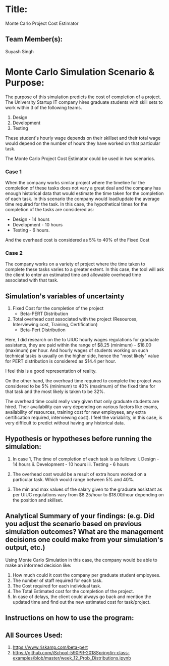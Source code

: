 

# Title: 
Monte Carlo Project Cost Estimator


## Team Member(s):
Suyash Singh

# Monte Carlo Simulation Scenario & Purpose:

The purpose of this simulation predicts the cost of completion of a project. The University Startup IT company hires graduate students with skill sets to work within 3 of the following teams.

1. Design
2. Development
3. Testing

These student's hourly wage depends on their skillset and their total wage would depend on the number of hours they have worked on that particular task.

The Monte Carlo Project Cost Estimator could be used in two scenarios.

### Case 1

When the company works similar project where the timeline for the completion of these tasks does not vary a great deal and the company has enough historical data that would estimate the time taken for the completion of each task. In this scenario the company would load/update the average time required for the task. In this case, the hypothetical times for the completion of the tasks are considered as:

- Design - 14 hours 
- Development - 10 hours 
- Testing - 6 hours.

And the overhead cost is considered as 5% to 40% of the Fixed Cost
 
 ### Case 2
 
The company works on a variety of project where the time taken to complete these tasks varies to a greater extent. In this case, the tool will ask the client to enter an estimated time and allowable overhead time associated with that task.
 
## Simulation's variables of uncertainty

1. Fixed Cost for the completion of the project
    - Beta-PERT Distribution  
2. Total overhead cost associated with the project (Resources, Interviewing cost, Training, Certification)
    - Beta-Pert Distribution

Here, I did research on the to UIUC hourly wages regulations for graduate assistants, they are paid within the range of $8.25 (minimum) - $18.00 (maximum) per hour. And hourly wages of students working on such technical tasks is usually on the higher side, hence the "most likely" value for PERT distribution is considered as $14.4 per hour.

I feel this is a good representation of reality.

On the other hand, the overhead time required to complete the project was considered to be 5% (minimum) to 40% (maximum) of the fixed time for that task and the most likely is taken to be 32%.

The overhead time could really vary given that only graduate students are hired. Their availability can vary depending on various factors like exams, availability of resources, training cost for new employees, any extra certification required, interviewing cost). I feel the variability, in this case, is very difficult to predict without having any historical data.

## Hypothesis or hypotheses before running the simulation:

1. In case 1, The time of completion of each task is as follows: i. Design - 14 hours ii. Development - 10 hours iii. Testing - 6 hours

2. The overhead cost would be a result of extra hours worked on a particular task. Which would range between 5% and 40%.

3. The min and max values of the salary given to the graduate assistant as per UIUC regulations vary from $8.25/hour to $18.00/hour depending on the position and skillset.

## Analytical Summary of your findings: (e.g. Did you adjust the scenario based on previous simulation outcomes?  What are the management decisions one could make from your simulation's output, etc.)

Using Monte Carlo Simulation in this case,  the company would be able to make an informed decision like:
1. How much could it cost the company per graduate student employees.
2. The number of staff required for each task.
3. The Cost required for each individual task.
4. The Total Estimated cost for the completion of the project.
5. In case of delays, the client could always go back and mention the updated time and find out the new estimated cost for task/project.

## Instructions on how to use the program:

## All Sources Used:
1. https://www.riskamp.com/beta-pert
2. https://github.com/iSchool-590PR-2018Spring/in-class-examples/blob/master/week_12_Prob_Distributions.ipynb
